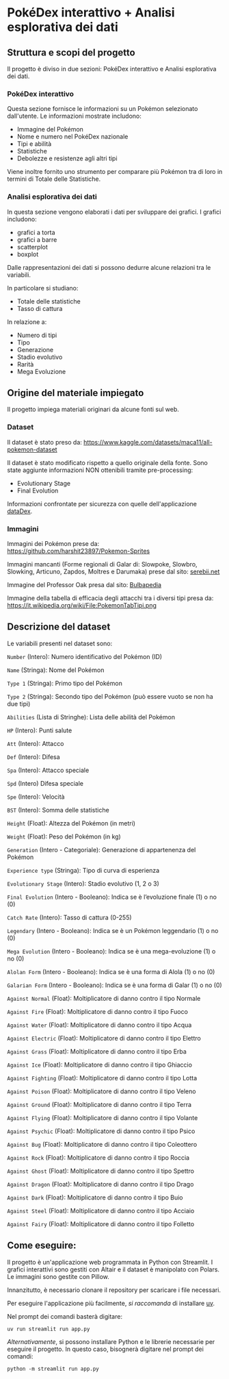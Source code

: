 PokéDex interattivo + Analisi esplorativa dei dati
====


Struttura e scopi del progetto
-------

Il progetto è diviso in due sezioni: PokéDex interattivo e Analisi esplorativa dei dati.

### PokéDex interattivo

Questa sezione fornisce le informazioni su un Pokémon selezionato dall'utente. Le informazioni mostrate includono:
- Immagine del Pokémon
- Nome e numero nel PokéDex nazionale
- Tipi e abilità
- Statistiche
- Debolezze e resistenze agli altri tipi

Viene inoltre fornito uno strumento per comparare più Pokémon tra di loro in termini di Totale delle Statistiche.



### Analisi esplorativa dei dati

In questa sezione vengono elaborati i dati per sviluppare dei grafici. 
I grafici includono:
- grafici a torta
- grafici a barre
- scatterplot
- boxplot


Dalle rappresentazioni dei dati si possono dedurre alcune relazioni tra le variabili.

In particolare si studiano:
- Totale delle statistiche
- Tasso di cattura

In relazione a:
- Numero di tipi
- Tipo
- Generazione
- Stadio evolutivo
- Rarità
- Mega Evoluzione


Origine del materiale impiegato
-------

Il progetto impiega materiali originari da alcune fonti sul web.

### Dataset

Il dataset è stato preso da:
https://www.kaggle.com/datasets/maca11/all-pokemon-dataset

Il dataset è stato modificato rispetto a quello originale della fonte.
Sono state aggiunte informazioni NON ottenibili tramite pre-processing:
- Evolutionary Stage
- Final Evolution

Informazioni confrontate per sicurezza con quelle dell'applicazione [dataDex](https://datadex.talzz.com/).

### Immagini

Immagini dei Pokémon prese da:
https://github.com/harshit23897/Pokemon-Sprites

Immagini mancanti (Forme regionali di Galar di: Slowpoke, Slowbro, Slowking, Articuno, Zapdos, Moltres e Darumaka) prese dal sito:
[serebii.net](https://serebii.net/)

Immagine del Professor Oak presa dal sito:
[Bulbapedia](https://bulbapedia.bulbagarden.net/wiki/Professor_Oak)


Immagine della tabella di efficacia degli attacchi tra i diversi tipi presa da:
https://it.wikipedia.org/wiki/File:PokemonTabTipi.png

Descrizione del dataset
-------

Le variabili presenti nel dataset sono:


`Number` (Intero): Numero identificativo del Pokémon (ID)

`Name` (Stringa): Nome del Pokémon

`Type 1` (Stringa): Primo tipo del Pokémon

`Type 2` (Stringa): Secondo tipo del Pokémon (può essere vuoto se non ha due tipi)

`Abilities` (Lista di Stringhe): Lista delle abilità del Pokémon  

`HP` (Intero): Punti salute

`Att` (Intero): Attacco

`Def` (Intero): Difesa

`Spa` (Intero): Attacco speciale 

`Spd` (Intero) Difesa speciale

`Spe` (Intero): Velocità

`BST` (Intero): Somma delle statistiche

`Height` (Float): Altezza del Pokémon (in metri) 

`Weight` (Float): Peso del Pokémon (in kg)

`Generation` (Intero - Categoriale): Generazione di appartenenza del Pokémon

`Experience type` (Stringa): Tipo di curva di esperienza

`Evolutionary Stage` (Intero): Stadio evolutivo (1, 2 o 3)

`Final Evolution` (Intero - Booleano): Indica se è l’evoluzione finale (1) o no (0)

`Catch Rate` (Intero): Tasso di cattura (0-255)

`Legendary` (Intero - Booleano): Indica se è un Pokémon leggendario (1) o no (0)

`Mega Evolution` (Intero - Booleano): Indica se è una mega-evoluzione (1) o no (0)

`Alolan Form` (Intero - Booleano): Indica se è una forma di Alola (1) o no (0)

`Galarian Form` (Intero - Booleano): Indica se è una forma di Galar (1) o no (0)

`Against Normal` (Float): Moltiplicatore di danno contro il tipo Normale

`Against Fire` (Float): Moltiplicatore di danno contro il tipo Fuoco

`Against Water` (Float): Moltiplicatore di danno contro il tipo Acqua

`Against Electric` (Float): Moltiplicatore di danno contro il tipo Elettro

`Against Grass` (Float): Moltiplicatore di danno contro il tipo Erba

`Against Ice` (Float): Moltiplicatore di danno contro il tipo Ghiaccio

`Against Fighting` (Float): Moltiplicatore di danno contro il tipo Lotta

`Against Poison` (Float): Moltiplicatore di danno contro il tipo Veleno

`Against Ground` (Float): Moltiplicatore di danno contro il tipo Terra

`Against Flying` (Float): Moltiplicatore di danno contro il tipo Volante

`Against Psychic` (Float): Moltiplicatore di danno contro il tipo Psico

`Against Bug` (Float): Moltiplicatore di danno contro il tipo Coleottero

`Against Rock` (Float): Moltiplicatore di danno contro il tipo Roccia

`Against Ghost` (Float): Moltiplicatore di danno contro il tipo Spettro

`Against Dragon` (Float): Moltiplicatore di danno contro il tipo Drago

`Against Dark` (Float): Moltiplicatore di danno contro il tipo Buio

`Against Steel` (Float): Moltiplicatore di danno contro il tipo Acciaio

`Against Fairy` (Float): Moltiplicatore di danno contro il tipo Folletto

Come eseguire:
-------

Il progetto è un'applicazione web programmata in Python con Streamlit. 
I grafici interattivi sono gestiti con Altair e il dataset è manipolato con Polars.
Le immagini sono gestite con Pillow.

Innanzitutto, è necessario clonare il repository per scaricare i file necessari.


Per eseguire l'applicazione più facilmente, *si raccomanda* di installare [uv](https://docs.astral.sh/uv/getting-started/installation/). 

Nel prompt dei comandi basterà digitare:

```
uv run streamlit run app.py
```


*Alternativamente*, si possono installare Python e le librerie necessarie per eseguire il progetto.
In questo caso, bisognerà digitare nel prompt dei comandi:

```
python -m streamlit run app.py
```
